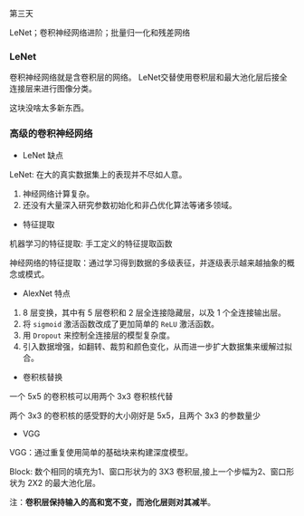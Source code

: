 第三天

LeNet；卷积神经网络进阶；批量归一化和残差网络

### LeNet

卷积神经网络就是含卷积层的网络。 LeNet交替使用卷积层和最大池化层后接全连接层来进行图像分类。

这块没啥太多新东西。

### 高级的卷积神经网络

* LeNet 缺点

LeNet: 在大的真实数据集上的表现并不尽如人意。

1. 神经网络计算复杂。
2. 还没有大量深入研究参数初始化和非凸优化算法等诸多领域。

* 特征提取

机器学习的特征提取: 手工定义的特征提取函数

神经网络的特征提取：通过学习得到数据的多级表征，并逐级表示越来越抽象的概念或模式。

* AlexNet 特点

1. 8 层变换，其中有 5 层卷积和 2 层全连接隐藏层，以及 1 个全连接输出层。
2. 将 `sigmoid` 激活函数改成了更加简单的 `ReLU` 激活函数。
3. 用 `Dropout` 来控制全连接层的模型复杂度。
4. 引入数据增强，如翻转、裁剪和颜色变化，从而进一步扩大数据集来缓解过拟合。

* 卷积核替换

一个 5x5 的卷积核可以用两个 3x3 卷积核代替

两个 3x3 的卷积核的感受野的大小刚好是 5x5，且两个 3x3 的参数量少

* VGG

VGG：通过重复使用简单的基础块来构建深度模型。

Block: 数个相同的填充为1、窗口形状为的 3X3 卷积层,接上一个步幅为2、窗口形状为 2X2 的最大池化层。

注：**卷积层保持输入的高和宽不变，而池化层则对其减半**。
